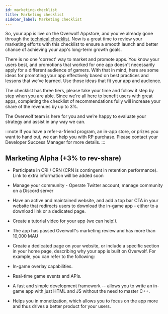 ```yaml
---
id: marketing-checklist
title: Marketing checklist
sidebar_label: Marketing checklist
---
```


So, your app is live on the Overwolf Appstore, and you've already gone through the [technical checklist](technical-checklist). Now is a great time to review your marketing efforts with this checklist to ensure a smooth launch and better chance of achieving your app's long-term growth goals.

There is no one 'correct' way to market and promote apps. You know your users best, and promotions that worked for one app doesn't necessarily apply for a different audience of gamers. With that in mind, here are some ideas for promoting your app effectively based on best practices and lessons that we’ve learned. Use those ideas that fit your app and audience.

The checklist has three tiers, please take your time and follow it step by step when you are able.
Since we're all here to benefit users with great apps, completing the checklist of recommendations fully will increase your share of the revenues by up to 3%.

The Overwolf team is here for you and we’re happy to evaluate your strategy and assist in any way we can.

:::note
If you have a refer-a-friend program, an in-app store, or prizes you want to hand out, we can help you with RP purchase. Please contact your Developer Success Manager for more details.
:::

## Marketing Alpha (+3% to rev-share)
-   Participate in CRI / CRN (CRN is contingent in retention performance). Link to extra information will be added soon

-   Manage your community - Operate Twitter account, manage community on a Discord server

-   Have an active and maintained website, and add a top bar CTA in your website that redirects users to download the in-game app - either to a download link or a dedicated page.

-   Create a tutorial video for your app (we can help!).

-   The app has passed Overwolf's marketing review and has more than 10,000 MAU

-   Create a dedicated page on your website, or include a specific section in your home page, describing why your app is built on Overwolf. For example, you can refer to the following:

-   In-game overlay capabilities.

-   Real-time game events and APIs.

-   A fast and simple development framework -- allows you to write an in-game app with just HTML and JS without the need to master C++.

-   Helps you in monetization, which allows you to focus on the app more and thus drives a better product for your users.

